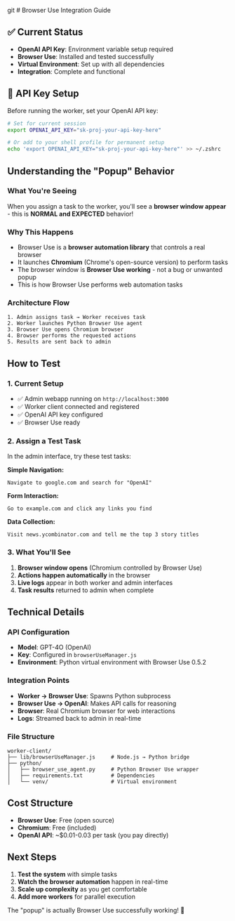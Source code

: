git # Browser Use Integration Guide

## ✅ Current Status
- **OpenAI API Key**: Environment variable setup required
- **Browser Use**: Installed and tested successfully  
- **Virtual Environment**: Set up with all dependencies
- **Integration**: Complete and functional

## 🔑 API Key Setup
Before running the worker, set your OpenAI API key:

```bash
# Set for current session
export OPENAI_API_KEY="sk-proj-your-api-key-here"

# Or add to your shell profile for permanent setup
echo 'export OPENAI_API_KEY="sk-proj-your-api-key-here"' >> ~/.zshrc
```

## Understanding the "Popup" Behavior

### What You're Seeing
When you assign a task to the worker, you'll see a **browser window appear** - this is **NORMAL and EXPECTED** behavior!

### Why This Happens
- Browser Use is a **browser automation library** that controls a real browser
- It launches **Chromium** (Chrome's open-source version) to perform tasks
- The browser window is **Browser Use working** - not a bug or unwanted popup
- This is how Browser Use performs web automation tasks

### Architecture Flow
```
1. Admin assigns task → Worker receives task
2. Worker launches Python Browser Use agent  
3. Browser Use opens Chromium browser
4. Browser performs the requested actions
5. Results are sent back to admin
```

## How to Test

### 1. Current Setup
- ✅ Admin webapp running on `http://localhost:3000`
- ✅ Worker client connected and registered
- ✅ OpenAI API key configured
- ✅ Browser Use ready

### 2. Assign a Test Task
In the admin interface, try these test tasks:

**Simple Navigation:**
```
Navigate to google.com and search for "OpenAI"
```

**Form Interaction:**
```
Go to example.com and click any links you find
```

**Data Collection:**
```
Visit news.ycombinator.com and tell me the top 3 story titles
```

### 3. What You'll See
1. **Browser window opens** (Chromium controlled by Browser Use)
2. **Actions happen automatically** in the browser
3. **Live logs** appear in both worker and admin interfaces
4. **Task results** returned to admin when complete

## Technical Details

### API Configuration
- **Model**: GPT-4O (OpenAI)
- **Key**: Configured in `browserUseManager.js`
- **Environment**: Python virtual environment with Browser Use 0.5.2

### Integration Points
- **Worker → Browser Use**: Spawns Python subprocess
- **Browser Use → OpenAI**: Makes API calls for reasoning
- **Browser**: Real Chromium browser for web interactions
- **Logs**: Streamed back to admin in real-time

### File Structure
```
worker-client/
├── lib/browserUseManager.js     # Node.js → Python bridge
├── python/
│   ├── browser_use_agent.py     # Python Browser Use wrapper
│   ├── requirements.txt         # Dependencies
│   └── venv/                    # Virtual environment
```

## Cost Structure
- **Browser Use**: Free (open source)
- **Chromium**: Free (included)
- **OpenAI API**: ~$0.01-0.03 per task (you pay directly)

## Next Steps
1. **Test the system** with simple tasks
2. **Watch the browser automation** happen in real-time
3. **Scale up complexity** as you get comfortable
4. **Add more workers** for parallel execution

The "popup" is actually Browser Use successfully working! 🎉 